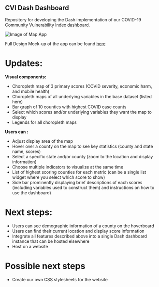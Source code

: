 ## CVI Dash Dashboard 

Repository for developing the Dash implementation of our COVID-19 Community Vulnerability Index dashboard.

![Image of Map App](https://raw.githubusercontent.com/community-insight-impact/dash_cvi_dashboard/master/App%20Visualization/Visual%20Map%2007.14.png)

Full Design Mock-up of the app can be found [here](https://github.com/community-insight-impact/dash_cvi_dashboard/blob/master/App%20Visualization/Dash%20Design%20Mock%20Ups%20CVI%20Dashboard.pdf)

# Updates:
**Visual components:**
- Choropleth map of 3 primary scores (COVID severity, economic harm, and mobile health)
- Choropleth maps of all underlying variables in the base dataset (listed here)
- Bar graph of 10 counties with highest COVID case counts
- Select which scores and/or underlying variables they want the map to display
- Legends for all choropleth maps

**Users can :**
- Adjust display area of the map
- Hover over a county on the map to see key statistics (county and state name, scores)
- Select a specific state and/or county (zoom to the location and display information)
- Choose multiple indicators to visualize at the same time
- List of highest scoring counties for each metric (can be a single list widget where you select which score to show)
- Side bar prominently displaying brief descriptions of each scores (including variables used to construct them) and instructions on how to use the dashboard)

# Next steps:
- Users can see demographic information of a county on the hoverboard
- Users can find their current location and display score information
- Integrate all features described above into a single Dash dashboard instance that can be hosted elsewhere
- Host on a website

# Possible next steps
- Create our own CSS stylesheets for the website
